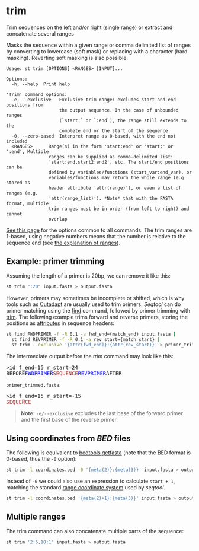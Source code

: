 # trim
Trim sequences on the left and/or right (single range) or extract and
concatenate several ranges

Masks the sequence within a given range or comma delimited list of ranges
by converting to lowercase (soft mask) or replacing with a character (hard
masking). Reverting soft masking is also possible.


```
Usage: st trim [OPTIONS] <RANGES> [INPUT]...

Options:
  -h, --help  Print help

'Trim' command options:
  -e, --exclusive   Exclusive trim range: excludes start and end positions from
                    the output sequence. In the case of unbounded ranges
                    (`start:` or `:end`), the range still extends to the
                    complete end or the start of the sequence
  -0, --zero-based  Interpret range as 0-based, with the end not included
  <RANGES>      Range(s) in the form 'start:end' or 'start:' or ':end', Multiple
                ranges can be supplied as comma-delimited list:
                'start:end,start2:end2', etc. The start/end positions can be
                defined by variables/functions (start_var:end_var), or
                variables/functions may return the whole range (e.g. stored as
                header attribute 'attr(range)'), or even a list of ranges (e.g.
                'attr(range_list)'). *Note* that with the FASTA format, multiple
                trim ranges must be in order (from left to right) and cannot
                overlap
```
[See this page](opts.md) for the options common to all commands.
The trim ranges are 1-based, using negative numbers means that the number
is relative to the sequence end (see [the explanation of ranges](ranges.md)).

## Example: primer trimming

Assuming the length of a primer is 20bp, we can remove it like this:

```sh
st trim ":20" input.fasta > output.fasta
```

However, primers may sometimes be incomplete or shifted, which is why tools such
as [Cutadapt](https://cutadapt.readthedocs.io) are usually used to trim primers.
*Seqtool* can do primer matching using the [find](find.md) command, followed by primer
trimming with [trim](trim.md).
The following example trims forward and reverse primers, storing the positions
as [attributes](attributes.md) in sequence headers:

```sh
st find FWDPRIMER -f -R 0.1 -a fwd_end={match_end} input.fasta |
  st find REVPRIMER -f -R 0.1 -a rev_start={match_start} |
  st trim --exclusive '{attr(fwd_end)}:{attr(rev_start)}' > primer_trimmed.fasta
```

The intermediate output before the *trim* command may look like this:

<pre>
>id f_end=15 r_start=24
BEFORE<span style="color:blue">FWDPRIMER</span><span style="color:brown">SEQUENCE</span><span style="color:blue">REVPRIMER</span>AFTER
</pre>

`primer_trimmed.fasta`:

<pre>
>id f_end=15 r_start=-15
<span style="color:brown">SEQUENCE</span>
</pre>

> **Note:** `-e/--exclusive` excludes the last base of the forward primer and the first
> base of the reverse primer.


## Using coordinates from *BED* files

The following is equivalent to
[bedtools getfasta](http://bedtools.readthedocs.io/en/latest/content/tools/getfasta.html)
(note that the BED format is 0-based, thus the `-0` option):

```sh
st trim -l coordinates.bed -0 '{meta(2)}:{meta(3)}' input.fasta > output.fasta
```

Instead of `-0` we could also use an expression to calculate `start + 1`,
matching the standard [range coordinate system](ranges.md) used by *seqtool*.

```sh
st trim -l coordinates.bed '{meta(2)+1}:{meta(3)}' input.fasta > output.fasta
```

## Multiple ranges

The trim command can also concatenate multiple parts of the sequence:

```sh
st trim '2:5,10:1' input.fasta > output.fasta
```
